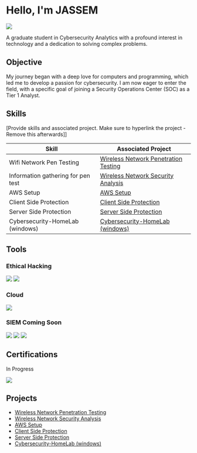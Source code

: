 # Hello, I'm JASSEM
<a href="www.linkedin.com/in/jassem-al-buloushi-3b812857"><img src="https://img.shields.io/badge/-LinkedIn-0072b1?&style=for-the-badge&logo=linkedin&logoColor=white" /></a>

A graduate student in Cybersecurity Analytics with a profound interest in technology and a dedication to solving complex problems.

## Objective

My journey began with a deep love for computers and programming, which led me to develop a passion for cybersecurity. I am now eager to enter the field, with a specific goal of joining a Security Operations Center (SOC) as a Tier 1 Analyst.

## Skills
[Provide skills and associated project. Make sure to hyperlink the project - Remove this afterwards]]

| Skill                                         | Associated Project         |
|-----------------------------------------------|----------------------------|
| Wifi Network Pen Testing | <a href="https://github.com/jassem1988/Wireless-Network-Penetration-Testing/blob/main/README.md">Wireless Network Penetration Testing</a>|
| Information gathering for pen test | <a href="https://github.com/jassem1988/Wireless-Network-Security-Analysis">Wireless Network Security Analysis</a>|
| AWS Setup | <a href="https://github.com/jassem1988/AWS-set-up">AWS Setup</a>|
| Client Side Protection | <a href="https://github.com/jassem1988/client-side-protection">Client Side Protection</a>|
| Server Side Protection | <a href="https://github.com/jassem1988/server-side-protection">Server Side Protection</a>|
| Cybersecurity-HomeLab (windows) | <a href="https://github.com/jassem1988/Cybersecurity-HomeLab">Cybersecurity-HomeLab (windows)</a>|

## Tools

### Ethical Hacking
<div>
    <img src="https://img.shields.io/badge/Kali_Linux-005377?style=for-the-badge&logo=kalilinux&logoColor=white" />
    <img src="https://img.shields.io/badge/VM_on_Mac-000000?style=for-the-badge&logo=apple&logoColor=white" />
</div>

### Cloud 
<div>
    <img src="https://img.shields.io/badge/-Amazon_AWS-232F3E?&style=for-the-badge&logo=amazonaws&logoColor=white" />
</div>

### SIEM Coming Soon
<div>
    <img src="https://img.shields.io/badge/-Microsoft_Sentinel-0078D4?&style=for-the-badge&logo=Microsoft&logoColor=white" />
    <img src="https://img.shields.io/badge/-Splunk-000000?&style=for-the-badge&logo=Splunk&logoColor=white" />
    <img src="https://img.shields.io/badge/-Elastic-005571?&style=for-the-badge&logo=Elastic&logoColor=white" />
</div>

## Certifications
In Progress
<div>
    <img src="https://img.shields.io/badge/-CompTIA_Security+-E01F3D?&style=for-the-badge&logo=comptia&logoColor=white" />
</div>
 





## Projects
- <a href="https://github.com/jassem1988/Wireless-Network-Penetration-Testing/blob/main/README.md">Wireless Network Penetration Testing</a>
- <a href="https://github.com/jassem1988/Wireless-Network-Security-Analysis">Wireless Network Security Analysis</a>
- <a href="https://github.com/jassem1988/AWS-set-up">AWS Setup</a>
- <a href="https://github.com/jassem1988/client-side-protection">Client Side Protection</a>
- <a href="https://github.com/jassem1988/server-side-protection">Server Side Protection</a>
- <a href="https://github.com/jassem1988/Cybersecurity-HomeLab">Cybersecurity-HomeLab (windows)</a>


